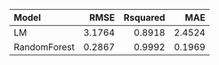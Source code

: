 |Model        |   RMSE| Rsquared|    MAE|
|:------------|------:|--------:|------:|
|LM           | 3.1764|   0.8918| 2.4524|
|RandomForest | 0.2867|   0.9992| 0.1969|
